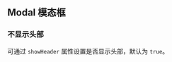 <div class="demo-header">
<p class="overviewicon">
  <span class="wapi-tips-messagebox"/>
</p>

## Modal 模态框

<nova-uxlink widget-name="Modal"></nova-uxlink>
</div>

### 不显示头部

可通过 `showHeader` 属性设置是否显示头部，默认为 `true`。

<nova-demo-view link="modal/showHeader.vue"></nova-demo-view>

<br />
